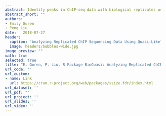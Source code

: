 ```yaml
---
abstract: Identify peaks in ChIP-seq data with biological replicates using a one-sided quasi-likelihood ratio test in quasi-Poisson or quasi-negative binomial models.
abstract_short: ""
authors:
- Emily Goren
- Peng Liu
date:	2018-07-27
header:
  caption: 'Analyzing Replicated ChIP Sequencing Data Using Quasi-Likelihood'
  image: headers/bubbles-wide.jpg
image_preview: ""
math: true
selected: true
title: "E. Goren, P. Liu, R Package BinQuasi: Analyzing Replicated ChIP Sequencing Data Using Quasi-Likelihood"
url_code: ''
url_custom:
- name: Link
  url: https://cran.r-project.org/web/packages/ssize.fdr/index.html
url_dataset: ''
url_pdf: ""
url_project: ''
url_slides: ''
url_video: ''
---
```


